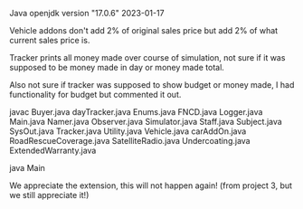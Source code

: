 Java openjdk version "17.0.6" 2023-01-17

Vehicle addons don't add 2% of original sales price but add 2% of what current sales price is.

Tracker prints all money made over course of simulation, not sure if it was supposed to be money made in day or money made total.

Also not sure if tracker was supposed to show budget or money made, I had functionality for budget but commented it out.

javac Buyer.java dayTracker.java Enums.java FNCD.java Logger.java Main.java Namer.java Observer.java Simulator.java Staff.java Subject.java SysOut.java Tracker.java Utility.java Vehicle.java carAddOn.java RoadRescueCoverage.java SatelliteRadio.java Undercoating.java ExtendedWarranty.java

java Main

We appreciate the extension, this will not happen again! (from project 3, but we still appreciate it!)
